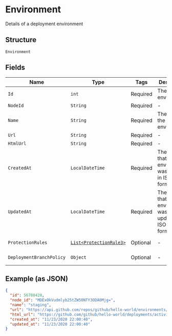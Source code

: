 
# Environment

Details of a deployment environment

## Structure

`Environment`

## Fields

| Name | Type | Tags | Description | Getter | Setter |
|  --- | --- | --- | --- | --- | --- |
| `Id` | `int` | Required | The id of the environment. | int getId() | setId(int id) |
| `NodeId` | `String` | Required | - | String getNodeId() | setNodeId(String nodeId) |
| `Name` | `String` | Required | The name of the environment. | String getName() | setName(String name) |
| `Url` | `String` | Required | - | String getUrl() | setUrl(String url) |
| `HtmlUrl` | `String` | Required | - | String getHtmlUrl() | setHtmlUrl(String htmlUrl) |
| `CreatedAt` | `LocalDateTime` | Required | The time that the environment was created, in ISO 8601 format. | LocalDateTime getCreatedAt() | setCreatedAt(LocalDateTime createdAt) |
| `UpdatedAt` | `LocalDateTime` | Required | The time that the environment was last updated, in ISO 8601 format. | LocalDateTime getUpdatedAt() | setUpdatedAt(LocalDateTime updatedAt) |
| `ProtectionRules` | [`List<ProtectionRule3>`]($m/EnvironmentProtectionRules) | Optional | - | List<ProtectionRule3> getProtectionRules() | setProtectionRules(List<ProtectionRule3> protectionRules) |
| `DeploymentBranchPolicy` | `Object` | Optional | - | Object getDeploymentBranchPolicy() | setDeploymentBranchPolicy(Object deploymentBranchPolicy) |

## Example (as JSON)

```json
{
  "id": 56780428,
  "node_id": "MDExOkVudmlyb25tZW50NTY3ODA0Mjg=",
  "name": "staging",
  "url": "https://api.github.com/repos/github/hello-world/environments/staging",
  "html_url": "https://github.com/github/hello-world/deployments/activity_log?environments_filter=staging",
  "created_at": "11/23/2020 22:00:40",
  "updated_at": "11/23/2020 22:00:40"
}
```

